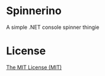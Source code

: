 # Spinnerino

A simple .NET console spinner thingie



# License

[The MIT License (MIT)](http://opensource.org/licenses/MIT)